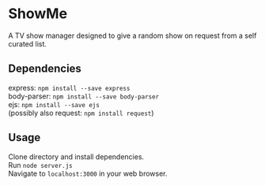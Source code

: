 # ShowMe

A TV show manager designed to give a random show on request from a self curated list.

## Dependencies
express: `npm install --save express`  
body-parser: `npm install --save body-parser`      
ejs: `npm install --save ejs`  
(possibly also request: `npm install request`)

## Usage
Clone directory and install dependencies.  
Run `node server.js`  
Navigate to `localhost:3000` in your web browser.
